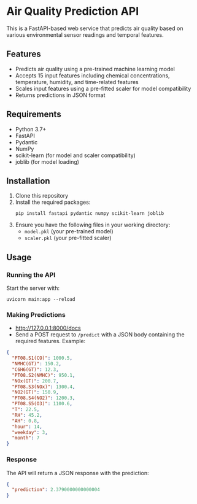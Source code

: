 # Air Quality Prediction API

This is a FastAPI-based web service that predicts air quality based on various environmental sensor readings and temporal features.

## Features

- Predicts air quality using a pre-trained machine learning model
- Accepts 15 input features including chemical concentrations, temperature, humidity, and time-related features
- Scales input features using a pre-fitted scaler for model compatibility
- Returns predictions in JSON format

## Requirements

- Python 3.7+
- FastAPI
- Pydantic
- NumPy
- scikit-learn (for model and scaler compatibility)
- joblib (for model loading)

## Installation

1. Clone this repository
2. Install the required packages:
   ```
   pip install fastapi pydantic numpy scikit-learn joblib
   ```
3. Ensure you have the following files in your working directory:
   - `model.pkl` (your pre-trained model)
   - `scaler.pkl` (your pre-fitted scaler)

## Usage

### Running the API

Start the server with:
```
uvicorn main:app --reload
```

### Making Predictions
- http://127.0.0.1:8000/docs
- Send a POST request to `/predict` with a JSON body containing the required features. Example:

```json
{
  "PT08.S1(CO)": 1000.5,
  "NMHC(GT)": 150.2,
  "C6H6(GT)": 12.3,
  "PT08.S2(NMHC)": 950.1,
  "NOx(GT)": 200.7,
  "PT08.S3(NOx)": 1300.4,
  "NO2(GT)": 150.9,
  "PT08.S4(NO2)": 1200.3,
  "PT08.S5(O3)": 1100.6,
  "T": 22.5,
  "RH": 45.2,
  "AH": 0.8,
  "hour": 14,
  "weekday": 3,
  "month": 7
}
```

### Response

The API will return a JSON response with the prediction:
```json
{
  "prediction": 2.3790000000000004
}
```

